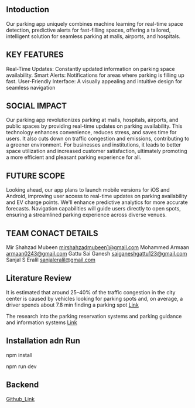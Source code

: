 ## Intoduction

Our parking app uniquely combines machine learning for real-time space detection, predictive alerts for fast-filling spaces, offering a tailored, intelligent solution for seamless parking at malls, airports, and hospitals.

## KEY FEATURES

Real-Time Updates: Constantly updated information on parking space availability.
Smart Alerts: Notifications for areas where parking is filling up fast.
User-Friendly Interface: A visually appealing and intuitive design for seamless navigation

## SOCIAL IMPACT

Our parking app revolutionizes parking at malls, hospitals, airports, and public spaces by providing real-time updates on parking availability. This technology enhances convenience, reduces stress, and saves time for users. It also cuts down on traffic congestion and emissions, contributing to a greener environment. For businesses and institutions, it leads to better space utilization and increased customer satisfaction, ultimately promoting a more efficient and pleasant parking experience for all.

## FUTURE SCOPE

Looking ahead, our app plans to launch mobile versions for iOS and Android, improving user access to real-time updates on parking availability and EV charge points. We'll enhance predictive analytics for more accurate forecasts. Navigation capabilities will guide users directly to open spots, ensuring a streamlined parking experience across diverse venues.

## TEAM CONACT DETAILS

Mir Shahzad Mubeen   mirshahzadmubeen1@gmail.com
Mohammed Armaan      armaan0243@gmail.com
Gattu Sai Ganesh     saiganeshgattu123@gmail.com
Sanjal S Eralil      sanjaleralil@gmail.com

 
 ## Literature Review

It is estimated that around 25–40% of the traffic congestion in the city center is caused by vehicles looking for parking spots and, on average, a driver spends about 7.8 min finding a parking spot
[Link](https://www.mdpi.com/1424-8220/21/9/3148#:~:text=MDVRP%20used%20a%20Time%2DDependent,travel%20time%20for%20all%20drivers.)

The research into the parking reservation systems and parking guidance and information systems
[Link](https://www.mdpi.com/2624-6511/4/2/32)


## Installation adn Run

npm install

npm run dev


## Backend 

[Github_Link](https://github.com/cernoalpha/PARK_AI_BACKEND.git)